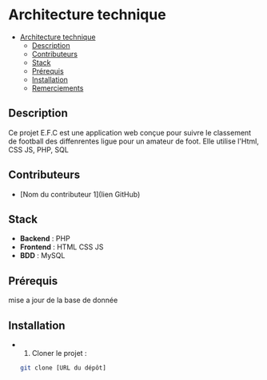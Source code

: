 # Architecture technique

- [Architecture technique](#architecture-technique)
  - [Description](#description)
  - [Contributeurs](#contributeurs)
  - [Stack](#stack)
  - [Prérequis](#prérequis)
  - [Installation](#installation)
  - [Remerciements](#remerciements)

## Description

Ce projet E.F.C est une application web conçue pour suivre le classement de football des diffenrentes ligue pour un amateur de foot. Elle utilise l'Html, CSS JS, PHP, SQL 

## Contributeurs

- [Nom du contributeur 1](lien GitHub) 

## Stack

- **Backend** : PHP
- **Frontend** : HTML CSS JS
- **BDD** : MySQL

## Prérequis

mise a jour de la base de donnée

## Installation

- 1. Cloner le projet :
  
  ```bash
  git clone [URL du dépôt]
  ```

